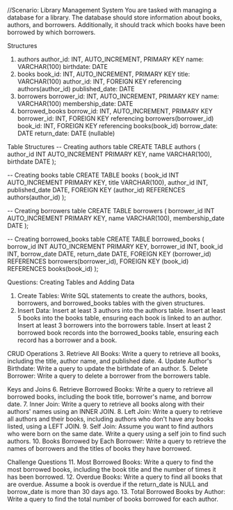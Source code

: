 //Scenario: Library Management System
You are tasked with managing a database for a library. The database should store information about books, authors, and borrowers. Additionally, it should track which books have been borrowed by which borrowers.

Structures
1.	authors
	author_id: INT, AUTO_INCREMENT, PRIMARY KEY
	name: VARCHAR(100)
	birthdate: DATE
2.	books
	book_id: INT, AUTO_INCREMENT, PRIMARY KEY
	title: VARCHAR(100)
	author_id: INT, FOREIGN KEY referencing authors(author_id)
	published_date: DATE
3.	borrowers
	borrower_id: INT, AUTO_INCREMENT, PRIMARY KEY
	name: VARCHAR(100)
	membership_date: DATE
4.	borrowed_books
	borrow_id: INT, AUTO_INCREMENT, PRIMARY KEY
	borrower_id: INT, FOREIGN KEY referencing borrowers(borrower_id)
	book_id: INT, FOREIGN KEY referencing books(book_id)
	borrow_date: DATE
	return_date: DATE (nullable)

Table Structures
-- Creating authors table
CREATE TABLE authors (
    author_id INT AUTO_INCREMENT PRIMARY KEY,
    name VARCHAR(100),
    birthdate DATE
);

-- Creating books table
CREATE TABLE books (
    book_id INT AUTO_INCREMENT PRIMARY KEY,
    title VARCHAR(100),
    author_id INT,
    published_date DATE,
    FOREIGN KEY (author_id) REFERENCES authors(author_id)
);

-- Creating borrowers table
CREATE TABLE borrowers (
    borrower_id INT AUTO_INCREMENT PRIMARY KEY,
    name VARCHAR(100),
    membership_date DATE
);

-- Creating borrowed_books table
CREATE TABLE borrowed_books (
    borrow_id INT AUTO_INCREMENT PRIMARY KEY,
    borrower_id INT,
    book_id INT,
    borrow_date DATE,
    return_date DATE,
    FOREIGN KEY (borrower_id) REFERENCES borrowers(borrower_id),
    FOREIGN KEY (book_id) REFERENCES books(book_id)
);



Questions:
Creating Tables and Adding Data
1.	Create Tables: Write SQL statements to create the authors, books, borrowers, and borrowed_books tables with the given structures.
2.	Insert Data:
	Insert at least 3 authors into the authors table.
	Insert at least 5 books into the books table, ensuring each book is linked to an author.
	Insert at least 3 borrowers into the borrowers table.
	Insert at least 2 borrowed book records into the borrowed_books table, ensuring each record has a borrower and a book.

CRUD Operations
3.	Retrieve All Books: Write a query to retrieve all books, including the title, author name, and published date.
4.	Update Author's Birthdate: Write a query to update the birthdate of an author.
5.	Delete Borrower: Write a query to delete a borrower from the borrowers table.

Keys and Joins
6.	Retrieve Borrowed Books: Write a query to retrieve all borrowed books, including the book title, borrower's name, and borrow date.
7.	Inner Join: Write a query to retrieve all books along with their authors' names using an INNER JOIN.
8.	Left Join: Write a query to retrieve all authors and their books, including authors who don't have any books listed, using a LEFT JOIN.
9.	Self Join: Assume you want to find authors who were born on the same date. Write a query using a self join to find such authors.
10.	Books Borrowed by Each Borrower: Write a query to retrieve the names of borrowers and the titles of books they have borrowed.

Challenge Questions
11.	Most Borrowed Books: Write a query to find the most borrowed books, including the book title and the number of times it has been borrowed.
12.	Overdue Books: Write a query to find all books that are overdue. Assume a book is overdue if the return_date is NULL and borrow_date is more than 30 days ago.
13.	Total Borrowed Books by Author: Write a query to find the total number of books borrowed for each author.

